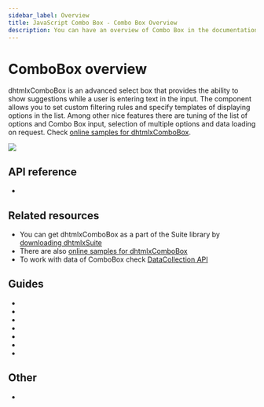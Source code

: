 ```yaml
---
sidebar_label: Overview
title: JavaScript Combo Box - Combo Box Overview 
description: You can have an overview of Combo Box in the documentation of the DHTMLX JavaScript UI library. Browse developer guides and API reference, try out code examples and live demos, and download a free 30-day evaluation version of DHTMLX Suite 7.
---
```


# ComboBox overview

dhtmlxComboBox is an advanced select box that provides the ability to show suggestions while a user is entering text in the input. The component allows you to set custom filtering rules and specify templates of 
displaying options in the list. Among other nice features there are tuning of the list of options and Combo Box input, selection of multiple options and data loading on request.
Check [online samples for dhtmlxComboBox](https://snippet.dhtmlx.com/all?text=%23combobox).

![](../assets/combo/combo_front.png)

## API reference

- [](api/api_overview.md)

## Related resources

- You can get dhtmlxComboBox as a part of the Suite library by [downloading dhtmlxSuite](https://dhtmlx.com/docs/products/dhtmlxSuite/download.shtml)
- There are also [online samples for dhtmlxComboBox](https://snippet.dhtmlx.com/all?text=%23combobox)
- To work with data of ComboBox check [DataCollection API](data_collection.md)

## Guides

- [](how_to_start.md)
- [](configuration.md)
- [](localization.md)
- [](adding_options.md)
- [](work_with_combo.md)
- [](customization.md)
- [](handling_events.md)

## Other

- [](../migration.md)
